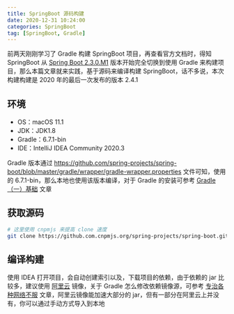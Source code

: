 ```yaml
---
title: SpringBoot 源码构建
date: 2020-12-31 10:24:00
categories: SpringBoot
tag: [SpringBoot, Gradle]
---
```


前两天刚刚学习了 Gradle 构建 SpringBoot 项目，再查看官方文档时，得知 SpringBoot 从 [Spring Boot 2.3.0.M1](https://spring.io/blog/2020/06/08/migrating-spring-boot-s-build-to-gradle) 版本开始完全切换到使用 Gradle 来构建项目，那么本篇文章就来实践，基于源码来编译构建 SpringBoot，话不多说，本次构建构建是 2020 年的最后一次发布的版本 2.4.1

<!-- more -->

## 环境

* OS：macOS 11.1
* JDK：JDK1.8
* Gradle：6.7.1-bin
* IDE：IntelliJ IDEA Community 2020.3

Gradle 版本通过 https://github.com/spring-projects/spring-boot/blob/master/gradle/wrapper/gradle-wrapper.properties 文件可知，使用的 6.7.1-bin，那么本地也使用该版本编译，对于 Gradle 的安装可参考 [Gradle（一）基础](https://incoder.org/2020/12/10/gradle1/#Gradle-安装配置) 文章

## 获取源码

```bash
# 这里使用 cnpmjs 来提高 clone 速度
git clone https://github.com.cnpmjs.org/spring-projects/spring-boot.git
```

## 编译构建

使用 IDEA 打开项目，会自动创建索引以及，下载项目的依赖，由于依赖的 jar 比较多，建议使用 [阿里云](https://maven.aliyun.com/) 镜像，关于 Gradle 怎么修改依赖镜像源，可参考 [专治各种网络不服](https://incoder.org/2020/02/27/fuck-gfw/#Gradle) 文章，阿里云镜像能加速大部分的 jar，但有一部分在阿里云上并没有，你可以通过手动方式导入到本地